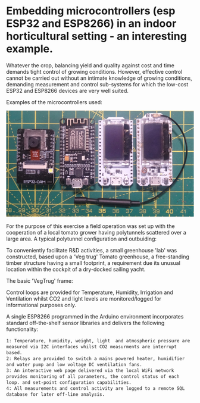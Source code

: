 # Embedding microcontrollers (esp ESP32 and ESP8266) in an indoor horticultural setting - an interesting example.



Whatever the crop, balancing yield and quality against cost and time  demands tight control of growing conditions. However, effective control cannot be carried out without an intimate knowledge of growing conditions, demanding measurement and control sub-systems for which the low-cost ESP32 and ESP8266 devices are very well suited.

Examples of the microcontrollers used:

![image](https://github.com/simplyEngineering/ESP32-and-Horticulture/blob/main/processors.s.jpg)


For the purpose of this exercise a field operation was set up with the cooperation of a local tomato grower having  polytunnels scattered over a large area.
A typical polytunnel configuration and outbuiding:

To conveniently facilitate R&D activities, a small greenhouse 'lab' was constructed, based upon a 'Veg trug' Tomato greenhouse, a free-standing timber structure having a small footprint, a requirement due its unusual location within the cockpit of a dry-docked sailing yacht.

The basic 'VegTrug' frame:



Control loops are provided for Temperature, Humidity, Irrigation and Ventilation whilst CO2 and light levels are monitored/logged for informational purposes only.

A single ESP8266 programmed in the Arduino environment incorporates standard off-the-shelf sensor libraries and delivers the following functionality:

	1: Temperature, humidity, weight, light  and atmospheric pressure are measured via I2C interfaces whilst CO2 measurments are interrupt based.  
	2: Relays are provided to switch a mains powered heater, humidifier and water pump and low voltage DC ventilation fans.  
	3: An interactive web page delivered via the local WiFi network provides monitoring of all parameters, the control status of each loop. and set-point configuration capabilities.   
	4: All measurements and control activity are logged to a remote SQL database for later off-line analysis.

